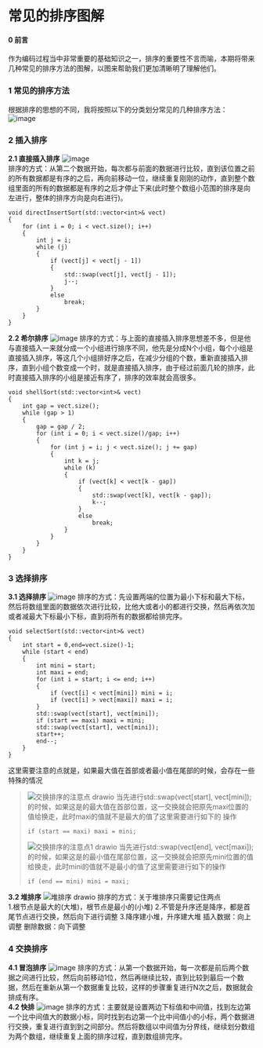 # 常见的排序图解
#### 0 前言
作为编码过程当中非常重要的基础知识之一，排序的重要性不言而喻，本期将带来几种常见的排序方法的图解，以图来帮助我们更加清晰明了理解他们。 
### 1 常见的排序方法
根据排序的思想的不同，我将按照以下的分类划分常见的几种排序方法：   
![image](https://user-images.githubusercontent.com/104414865/234447095-168cb8fd-4a07-4a71-849a-4ebad455f8b1.png)
### 2 插入排序
**2.1 直接插入排序**
![image](https://user-images.githubusercontent.com/104414865/234446823-dffd8595-e7f7-49b4-99a1-47ff191c8640.png)  
排序的方式：从第二个数据开始，每次都与前面的数据进行比较，直到该位置之前的所有数据都是有序的之后，再向前移动一位，继续重复刚刚的动作，直到整个数组里面的所有的数据都是有序的之后才停止下来(此时整个数组小范围的排序是向左进行，整体的排序方向是向右进行)。
```
void directInsertSort(std::vector<int>& vect)
{
	for (int i = 0; i < vect.size(); i++)
	{
		int j = i;
		while (j)
		{
			if (vect[j] < vect[j - 1])
			{
				std::swap(vect[j], vect[j - 1]);
				j--;
			}
			else 
				break;
		}
	}
}
```
**2.2 希尔排序**
![image](https://user-images.githubusercontent.com/104414865/234448839-7c20a146-6ea3-4694-ab13-0366455fdd24.png)
排序的方式：与上面的直接插入排序思想差不多，但是他与直接插入一来就分成一个小组进行排序不同，他先是分成N个小组，每个小组是直接插入排序，等这几个小组排好序之后，在减少分组的个数，重新直接插入排序，直到小组个数变成一个时，就是直接插入排序，由于经过前面几轮的排序，此时直接插入排序的小组是接近有序了，排序的效率就会高很多。 
```
void shellSort(std::vector<int>& vect)
{
	int gap = vect.size();
	while (gap > 1)
	{
		gap = gap / 2;
		for (int i = 0; i < vect.size()/gap; i++)
		{
			for (int j = i; j < vect.size(); j += gap)
			{
				int k = j;
				while (k)
				{
					if (vect[k] < vect[k - gap])
					{
						std::swap(vect[k], vect[k - gap]);
						k--;
					}
					else
						break;
				}
			}
		}
	}
}
```
### 3 选择排序
**3.1 选择排序**
![image](https://user-images.githubusercontent.com/104414865/234452815-22a49c27-3263-4091-b649-c8865622c87e.png)
排序的方式：先设置两端的位置为最小下标和最大下标，然后将数组里面的数据依次进行比较，比他大或者小的都进行交换，然后再依次加或者减最大下标最小下标，直到将所有的数据都给排完序。
```
void selectSort(std::vector<int>& vect)
{
	int start = 0,end=vect.size()-1;
	while (start < end)
	{
		int mini = start;
		int maxi = end;
		for (int i = start; i <= end; i++)
		{
			if (vect[i] < vect[mini]) mini = i;
			if (vect[i] > vect[maxi]) maxi = i;
		}
		std::swap(vect[start], vect[mini]);
		if (start == maxi) maxi = mini;
		std::swap(vect[start], vect[mini]);
		start++;
		end--;
	}
}
```
这里需要注意的点就是，如果最大值在首部或者最小值在尾部的时候，会存在一些特殊的情况
>![交换排序的注意点 drawio](https://github.com/Lp700750/Blogs/assets/104414865/8d87436b-a908-40d2-a4a8-37bfa0e82bba)
>当先进行std::swap(vect[start], vect[mini]);的时候，如果这是的最大值在首部位置，这一交换就会把原先maxi位置的值给换走，此时maxi的值就不是最大的值了这里需要进行如下的
>操作
>```
>if (start == maxi) maxi = mini;
>```		
>![交换排序的注意点1  drawio](https://github.com/Lp700750/Blogs/assets/104414865/c2ed52d3-ee2f-43a6-b49b-a4a4cea4ef27)
>当先进行std::swap(vect[end], vect[maxi]);的时候，如果这是的最小值在尾部位置，这一交换就会把原先mini位置的值给换走，此时mini的值就不是最小的值了这里需要进行如下的操作
>```
>if (end == mini) mini = maxi;
>```
**3.2 堆排序**
![堆排序 drawio](https://user-images.githubusercontent.com/104414865/234456501-c04b005d-169a-440f-a35b-785a2e9344af.png)
排序的方式：关于堆排序只需要记住两点  
1.根节点是最大的(大堆)，根节点是最小的(小堆) 
2.不管是升序还是降序，都是首尾节点进行交换，然后向下进行调整
3.降序建小堆，升序建大堆
插入数据：向上调整   删除数据：向下调整 
### 4 交换排序
**4.1 冒泡排序**
![image](https://user-images.githubusercontent.com/104414865/234460633-4cdc891a-4ea0-4b49-be36-d3ebcd03a409.png)
排序的方式：从第一个数据开始，每一次都是前后两个数据之间进行比较，然后向前移动1位，然后再继续比较，直到比较到最后一个数据，然后在重新从第一个数据重复比较，这样的步骤重复进行N次之后，数据就会排成有序。   
**4.2 快排**
![image](https://user-images.githubusercontent.com/104414865/234461016-1e282b23-b28e-407b-9217-c67a7be94f62.png)
排序的方式：主要就是设置两边下标值和中间值，找到左边第一个比中间值大的数据小标，同时找到右边第一个比中间值小的小标，两个数据进行交换，重复进行直到到之间部分。然后将数组以中间值为分界线，继续划分数组为两个数组，继续重复上面的排序过程，直到数组排完序。




